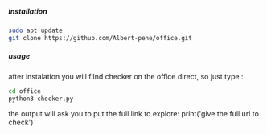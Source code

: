 


##### installation
```bash
sudo apt update
git clone https://github.com/Albert-pene/office.git
```
##### usage
 after instalation you will filnd checker on the office direct, so just type :
 
 ```bash
cd office
python3 checker.py
```
the output will ask you to put the full link to explore:
print('give the full url to check')

